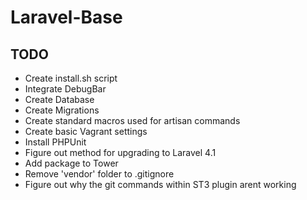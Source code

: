 # Laravel-Base

## TODO
* Create install.sh script
* Integrate DebugBar
* Create Database
* Create Migrations
* Create standard macros used for artisan commands
* Create basic Vagrant settings
* Install PHPUnit
* Figure out method for upgrading to Laravel 4.1
* Add package to Tower
* Remove 'vendor' folder to .gitignore
* Figure out why the git commands within ST3 plugin arent working